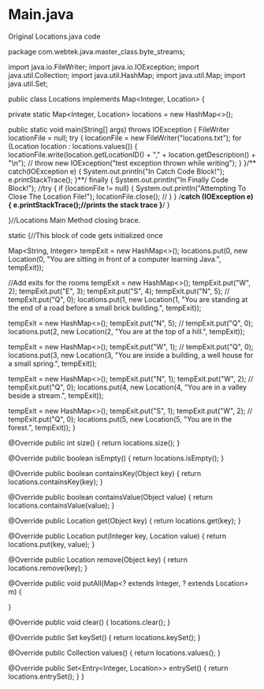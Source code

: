# Main.java

Original Locations.java code

package com.webtek.java.master_class.byte_streams;

import java.io.FileWriter;
import java.io.IOException;
import java.util.Collection;
import java.util.HashMap;
import java.util.Map;
import java.util.Set;

public class Locations implements Map<Integer, Location> {

private static Map<Integer, Location> locations = new HashMap<>();

public static void main(String[] args) throws IOException {
FileWriter locationFile = null;
try {
locationFile = new FileWriter("locations.txt");
for (Location location : locations.values()) {
locationFile.write(location.getLocationID() + "," + location.getDescription() + "\n");
//                throw new IOException("test exception thrown while writing");
}
}/** catch(IOException e) {
System.out.println("In Catch Code Block!");
e.printStackTrace();
}**/ finally {
System.out.println("In Finally Code Block!");
//try {
if (locationFile != null) {
System.out.println("Attempting To Close The Location File!");
locationFile.close();
//  }
} /**catch (IOException e) {
e.printStackTrace();//prints the stack trace
}**/
}

}//Locations Main Method closing brace.

static {//This block of code gets initialized once

Map<String, Integer> tempExit = new HashMap<>();
locations.put(0, new Location(0, "You are sitting in front of a computer learning Java.", tempExit));

//Add exits for the rooms
tempExit = new HashMap<>();
tempExit.put("W", 2);
tempExit.put("E", 3);
tempExit.put("S", 4);
tempExit.put("N", 5);
//     tempExit.put("Q", 0);
locations.put(1, new Location(1, "You are standing at the end of a road before a small brick building.", tempExit));

tempExit = new HashMap<>();
tempExit.put("N", 5);
//      tempExit.put("Q", 0);
locations.put(2, new Location(2, "You are at the top of a hill.", tempExit));

tempExit = new HashMap<>();
tempExit.put("W", 1);
//      tempExit.put("Q", 0);
locations.put(3, new Location(3, "You are inside a building, a well house for a small spring.", tempExit));

tempExit = new HashMap<>();
tempExit.put("N", 1);
tempExit.put("W", 2);
//      tempExit.put("Q", 0);
locations.put(4, new Location(4, "You are in a valley beside a stream.", tempExit));

tempExit = new HashMap<>();
tempExit.put("S", 1);
tempExit.put("W", 2);
//      tempExit.put("Q", 0);
locations.put(5, new Location(5, "You are in the forest.", tempExit));
}


@Override
public int size() {
return locations.size();
}

@Override
public boolean isEmpty() {
return locations.isEmpty();
}

@Override
public boolean containsKey(Object key) {
return locations.containsKey(key);
}

@Override
public boolean containsValue(Object value) {
return locations.containsValue(value);
}

@Override
public Location get(Object key) {
return locations.get(key);
}

@Override
public Location put(Integer key, Location value) {
return locations.put(key, value);
}

@Override
public Location remove(Object key) {
return locations.remove(key);
}

@Override
public void putAll(Map<? extends Integer, ? extends Location> m) {

}

@Override
public void clear() {
locations.clear();
}

@Override
public Set<Integer> keySet() {
return locations.keySet();
}

@Override
public Collection<Location> values() {
return locations.values();
}

@Override
public Set<Entry<Integer, Location>> entrySet() {
return locations.entrySet();
}
}
